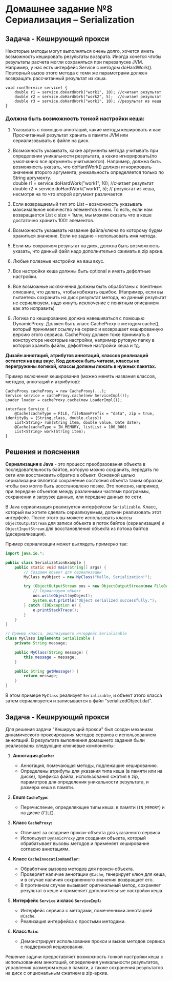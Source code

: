 # Домашнее задание №8 Сериализация – Serialization

## Задача - Кеширующий прокси

Некоторые методы могут выполняться очень долго, хочется иметь возможность кешировать результаты возврата. Иногда хочется чтобы результаты расчета могли сохраняться при перезапуске JVM.
Например, у нас есть интерфейс Service c методом doHardWork(). Повторный вызов этого метода с теми же параметрами должен возвращать рассчитанный результат из кэша.

    void run(Service service) {
        double r1 = service.doHardWork("work1", 10); //считает результат
        double r2 = service.doHardWork("work2", 5);  //считает результат
        double r3 = service.doHardWork("work1", 10); //результат из кеша
    }

### Должна быть возможность тонкой настройки кеша:
1) Указывать с помощью аннотаций, какие методы кешировать и как: Просчитанный результат хранить в памяти JVM или сериализовывать в файле на диск.
2) Возможность указывать, какие аргументы метода учитывать при определении уникальности результата, а какие игнорировать(по умолчанию все аргументы учитываются). Например, должна быть возможность указать, что doHardWork() должен игнорировать значение второго аргумента, уникальность определяется только по String аргументу.<br>
double r1 = service.doHardWork("work1", 10); //считает результат<br>
double r2 = service.doHardWork("work1", 5);  // результат из кеша, несмотря на то что  второй аргумент различается

3) Если возвращаемый тип это List – возможность указывать максимальное количество элементов в нем. То есть, если нам возвращается List с size = 1млн, мы можем сказать что в кеше достаточно хранить 100т элементов.
4) Возможность указывать название файла/ключа по которому будем храниться значение. Если не задано - использовать имя метода.
5) Если мы сохраняем результат на диск, должна быть возможность указать, что данный файл надо дополнительно сжимать в zip архив.  
6) Любые полезные настройки на ваш вкус.
7) Все настройки кеша должны быть optional и иметь дефолтные настройки.
8) Все возможные исключения должны быть обработаны с понятным описание, что делать, чтобы избежать ошибок. (Например, если вы пытаетесь сохранить на диск результат метода, но данный результат не сериализуем, надо кинуть исключение с понятным описанием как это исправить)
9) Логика по кешированию должна навешиваться с помощью DynamicProxy. Должен быть класс CacheProxy с методом cache(), который принимает ссылку на сервис и возвращает кешированную версию этого сервиса.  CacheProxy должен тоже принимать в конструкторе некоторые настройки, например рутовую папку в которой хранить файлы, дефолтные настройки кеша и тд.

**Дизайн аннотаций, атрибутов  аннотаций, классов реализаций остается на ваш вкус. Код должен быть читаем, классы не перегружены логикой, классы должны лежать в нужных пакетах.**

Пример включения кеширования (можно менять названия классов, методов, аннотаций и атрибутов):

    CacheProxy cacheProxy = new CacheProxy(...);
    Service service = cacheProxy.cache(new ServiceImpl());
    Loader loader = cacheProxy.cache(new LoaderImpl());

    interface Service {
        @Cache(cacheType = FILE, fileNamePrefix = "data", zip = true, identityBy = {String.class, double.class})
        List<String> run(String item, double value, Date date);
        @Cache(cacheType = IN_MEMORY, listList = 100_000)
        List<String> work(String item);
    }

## Решения и пояснения
**Сериализация в Java** - это процесс преобразования объекта в последовательность байтов, которую можно сохранить, передать по сети или восстановить обратно в объект. Основной целью сериализации является сохранение состояния объекта таким образом, чтобы оно могло быть восстановлено позже. Это полезно, например, при передаче объектов между различными частями программы, сохранении и загрузке данных, или передаче данных по сети.

В Java сериализация реализуется интерфейсом `Serializable`. Класс, который вы хотите сделать сериализуемым, должен реализовать этот интерфейс. После этого вы можете использовать классы `ObjectOutputStream` для записи объекта в поток байтов (сериализация) и `ObjectInputStream` для восстановления объекта из потока байтов (десериализация).

Пример сериализации может выглядеть примерно так:

```java
import java.io.*;

public class SerializationExample {
    public static void main(String[] args) {
        // Создаем объект для сериализации
        MyClass myObject = new MyClass("Hello, Serialization!");

        try (ObjectOutputStream oos = new ObjectOutputStream(new FileOutputStream("serializedObject.dat"))) {
            // Сериализуем объект
            oos.writeObject(myObject);
            System.out.println("Object serialized successfully.");
        } catch (IOException e) {
            e.printStackTrace();
        }
    }
}

// Пример класса, реализующего интерфейс Serializable
class MyClass implements Serializable {
    private String message;

    public MyClass(String message) {
        this.message = message;
    }

    public String getMessage() {
        return message;
    }
}
```

В этом примере `MyClass` реализует `Serializable`, и объект этого класса затем сериализуется и записывается в файл "serializedObject.dat".

## Задача - Кеширующий прокси
Для решения задачи "Кеширующий прокси" был создан механизм динамического проксирования методов сервиса с использованием аннотаций. В результате выполнения домашнего задания были реализованы следующие ключевые компоненты:

1. **Аннотация `@Cache`:**
    - Аннотация, помечающая методы, подлежащие кешированию.
    - Определены атрибуты для указания типа кеша (в памяти или на диске), префикса файла, использования сжатия в zip, параметров для определения уникальности результата, и размера кеша в памяти.

2. **Enum `CacheType`:**
    - Перечисление, определяющее типы кеша: в памяти (`IN_MEMORY`) и на диске (`FILE`).

3. **Класс `CacheProxy`:**
    - Отвечает за создание прокси-объекта для указанного сервиса.
    - Использует `DynamicProxy` для создания объекта, который обрабатывает вызовы методов и применяет кеширование согласно аннотациям.

4. **Класс `CacheInvocationHandler`:**
    - Обработчик вызовов методов для прокси-объекта.
    - Проверяет наличие аннотации `@Cache`, генерирует ключ для кеша, и в случае наличия сохраненного значения возвращает его.
    - В противном случае вызывает оригинальный метод, сохраняет результат в кеше и применяет дополнительные настройки кеша.

5. **Интерфейс `Service` и класс `ServiceImpl`:**
    - Интерфейс сервиса с методами, помеченными аннотацией `@Cache`.
    - Реализация интерфейса с простыми методами.

6. **Класс `Main`:**
    - Демонстрирует использование прокси и вызов методов сервиса с поддержкой кеширования.

Решение задачи предоставляет возможность тонкой настройки кеша с использованием аннотаций, определения уникальности результатов, управления размером кеша в памяти, а также сохранения результатов на диск с опциональным сжатием в zip-архив.
